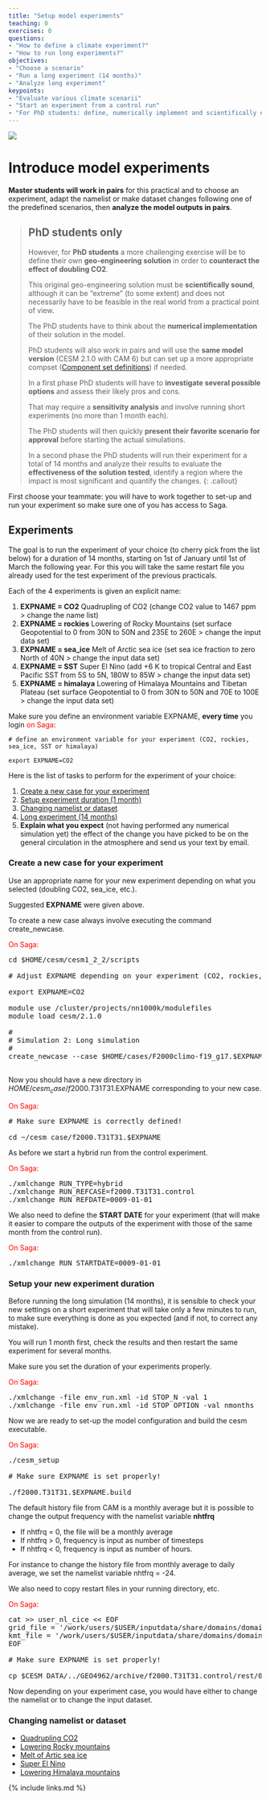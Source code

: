 ```yaml
---
title: "Setup model experiments"
teaching: 0
exercises: 0
questions:
- "How to define a climate experiment?"
- "How to run long experiments?"
objectives:
- "Choose a scenario"
- "Run a long experiment (14 months)"
- "Analyze long experiment"
keypoints:
- "Evaluate various climate scenarii"
- "Start an experiment from a control run"
- "For PhD students: define, numerically implement and scientifically evaluate their own *extreme* geo-engineering solution to conteract doubling CO2"
---
```


<img src="../fig/long_simulations.jpg">

# Introduce model experiments

**Master students will work in pairs** for this practical and to choose an experiment, adapt the namelist or make dataset changes following one of the predefined scenarios, then **analyze the model outputs in pairs**. 

> ## PhD students only
>
> However, for **PhD students** a more challenging exercise will be to define their own **geo-engineering solution** in order to **counteract the effect of doubling CO2**. 
>
> This original geo-engineering solution must be **scientifically sound**, although it can be “extreme” (to some extent) and does not necessarily have to be feasible in the real world from a practical point of view.
> 
> The PhD students have to think about the **numerical implementation** of their solution in the model.
> 
> PhD students will also work in pairs and will use the **same model version** (CESM 2.1.0 with CAM 6) but can set up a more appropriate compset ([Component set definitions](http://www.cesm.ucar.edu/models/cesm2/config/compsets.html)) if needed.
> 
> In a first phase PhD students will have to **investigate several possible options** and assess their likely pros and cons.
> 
> That may require a **sensitivity analysis** and involve running short experiments (no more than 1 month each).
> 
> The PhD students will then quickly **present their favorite scenario for approval** before starting the actual simulations.
> 
> In a second phase the PhD students will run their experiment for a total of 14 months and analyze their results to evaluate the **effectiveness of the solution tested**, identify a region where the impact is most significant and quantify the changes.
{: .callout}


First choose your teammate: you will have to work together to set-up and run your experiment so make sure one of you has access to Saga.  

## Experiments

The goal is to run the experiment of your choice (to cherry pick from the list below) for a duration of 14 months, starting on 1st of January until 1st of March the following year. For this you will take the same restart file you already used for the test experiment of the previous practicals.

Each of the 4 experiments is given an explicit name: 

1.  **EXPNAME = CO2**
              Quadrupling of CO2 (change CO2 value to 1467 ppm > change the name list)
2.  **EXPNAME = rockies**
              Lowering of Rocky Mountains (set surface Geopotential to 0 from 30N to 50N and 235E to 260E  > change the input data set)
3.  **EXPNAME = sea_ice**
              Melt of Arctic sea ice (set sea ice fraction to zero North of 40N > change the input data set)
4.  **EXPNAME = SST**
              Super El Nino (add +6 K to tropical Central and East Pacific SST from 5S to 5N, 180W to 85W > change the input data set)
5.  **EXPNAME = himalaya**
              Lowering of Himalaya Mountains and Tibetan Plateau (set surface Geopotential to 0 from 30N to 50N and 70E to 100E > change the input data set)

Make sure you define an environment variable EXPNAME, **every time** you login <font color="red">on Saga</font>:  

    # define an environment variable for your experiment (CO2, rockies, sea_ice, SST or himalaya)
    
    export EXPNAME=CO2

Here is the list of tasks to perform for the experiment of your choice:  

1.  [Create a new case for your experiment](#Create-a-new-case-for-your-experiment)
2.  [Setup experiment duration (1 month)](#Setup-your-new-experiment-duration)
3.  [Changing namelist or dataset](#Changing-namelist-or-dataset)
4.  [Long experiment (14 months)](#Long-experiment-(14-months))
5. **Explain what you expect** (not having performed any numerical simulation yet) the effect of the change you have picked to be on the general circulation in the atmosphere and send us your text by email.

### Create a new case for your experiment

Use an appropriate name for your new experiment depending on what you selected (doubling CO2, sea_ice, etc.). 

Suggested **EXPNAME** were given above.  

To create a new case always involve executing the command create_newcase.  

<font color="red">On Saga:</font>

<pre>cd $HOME/cesm/cesm1_2_2/scripts

# Adjust EXPNAME depending on your experiment (CO2, rockies, sea_ice, SST, himalaya)

export EXPNAME=CO2

module use /cluster/projects/nn1000k/modulefiles
module load cesm/2.1.0

#
# Simulation 2: Long simulation
#
create_newcase --case $HOME/cases/F2000climo-f19_g17.$EXPNAME --res f19_g17 --compset F2000climo --mach saga --run-unsupported --project nn1000k

</pre>

Now you should have a new directory in $HOME/cesm_case/f2000.T31T31.$EXPNAME corresponding to your new case.  

<font color="red">On Saga:</font>

<pre># Make sure EXPNAME is correctly defined!

cd ~/cesm_case/f2000.T31T31.$EXPNAME
</pre>

As before we start a hybrid run from the control experiment.

<font color="red">On Saga:</font> 

<pre>./xmlchange RUN_TYPE=hybrid
./xmlchange RUN_REFCASE=f2000.T31T31.control
./xmlchange RUN_REFDATE=0009-01-01
</pre>

We also need to define the **START DATE** for your experiment (that will make it easier to compare the outputs of the experiment with those of the same month from the control run).

<font color="red">On Saga:</font> 

<pre>./xmlchange RUN_STARTDATE=0009-01-01
</pre>

### Setup your new experiment duration

Before running the long simulation (14 months), it is sensible to check your new settings on a short experiment that will take only a few minutes to run, to make sure everything is done as you expected (and if not, to correct any mistake). 

You will run 1 month first, check the results and then restart the same experiment for several months.  

Make sure you set the duration of your experiments properly. 

<font color="red">On Saga:</font> 

<pre>./xmlchange -file env_run.xml -id STOP_N -val 1
./xmlchange -file env_run.xml -id STOP_OPTION -val nmonths
</pre>

Now we are ready to set-up the model configuration and build the cesm executable.  

<font color="red">On Saga:</font>  

<pre>./cesm_setup

# Make sure EXPNAME is set properly!

./f2000.T31T31.$EXPNAME.build
</pre>

The default history file from CAM is a monthly average but it is possible to change the output frequency with the namelist variable **nhtfrq**

*   If nhtfrq = 0, the file will be a monthly average
*   If nhtfrq > 0, frequency is input as number of timesteps
*   If nhtfrq < 0, frequency is input as number of hours.

For instance to change the history file from monthly average to daily average, we set the namelist variable nhtfrq = -24\. 

We also need to copy restart files in your running directory, etc.

<font color="red">On Saga:</font>

<pre>cat >> user_nl_cice << EOF
grid_file = '/work/users/$USER/inputdata/share/domains/domain.ocn.48x96_gx3v7_100114.nc'
kmt_file = '/work/users/$USER/inputdata/share/domains/domain.ocn.48x96_gx3v7_100114.nc'
EOF

# Make sure EXPNAME is set properly!      

cp $CESM_DATA/../GEO4962/archive/f2000.T31T31.control/rest/0009-01-01-00000/* /work/users/$USER/f2000.T31T31.$EXPNAME/run/.
</pre>

Now depending on your experiment case, you would have either to change the namelist or to change the input dataset.

### Changing namelist or dataset 

*   [Quadrupling CO2](../09-CO2/index.html)
*   [Lowering Rocky mountains](../10-rocky/index.html)
*   [Melt of Artic sea ice](../11-sea-ice/index.html)
*   [Super El Nino](../12-sst/index.html)
*   [Lowering Himalaya mountains](../13-himalaya/index.html)

{% include links.md %}

